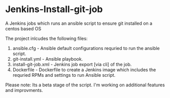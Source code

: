 # Jenkins-Install-git-job
A Jenkins jobs which runs an ansible script to ensure git installed on a centos based OS

The project inlcudes the following files:  
1. ansible.cfg - Ansible default configurations requried to run the ansible script.  
2. git-install.yml - Ansible playbook.  
3. install-git-job.xml - Jenkins job export [via cli] of the job.  
4. Dockerfile - Dockerfile to create a Jenkins image which includes the requried RPMs and settings to run Ansible script.  
  
Please note: Its a beta stage of the script. I'm working on additional features and improvments.  
